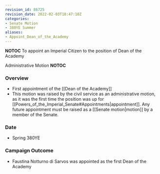 ```yaml
---
revision_id: 86725
revision_date: 2022-02-03T18:47:10Z
categories:
- Senate Motion
- 380YE Summer
aliases:
- Appoint_Dean_of_the_Academy
---
```



__NOTOC__
To appoint an Imperial Citizen to the position of Dean of the Academy

Administrative Motion
__NOTOC__
### Overview
* First appointment of the [[Dean of the Academy]]
* This motion was raised by the civil service as an administrative motion, as it was the first time the position was up for [[Powers_of_the_Imperial_Senate#Appointments|appointment]]. Any future appointment must be raised as a [[Senate motion|motion]] by a member of the Senate.

### Date
* Spring 380YE

### Campaign Outcome
* Faustina Notturno di Sarvos was appointed as the first Dean of the Academy
